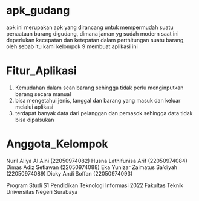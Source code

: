 # apk_gudang
 apk ini merupakan apk yang dirancang untuk mempermudah suatu penaataan barang digudang, dimana jaman yg sudah modern saat ini deperlukan kecepatan dan ketepatan dalam perthitungan suatu barang, oleh sebab itu kami kelompok 9 membuat aplikasi ini

# Fitur_Aplikasi
1. Kemudahan dalam scan barang sehingga tidak perlu menginputkan barang secara manual
2. bisa mengetahui jenis, tanggal dan barang yang masuk dan keluar melalui aplikasi
3. terdapat banyak data dari pelanggan dan pemasok sehingga data tidak bisa dipalsukan

# Anggota_Kelompok
Nuril Aliya Al Aini (22050974082)
Husna Lathifunisa Arif (22050974084)
Dimas Adiz Setiawan (22050974088)
Eka Yunizar Zaimatus Sa’diyah (22050974089)
Dicky Andi Soffan (22050974093)

Program Studi S1 Pendidikan Teknologi Informasi 2022
Fakultas Teknik
Universitas Negeri Surabaya
